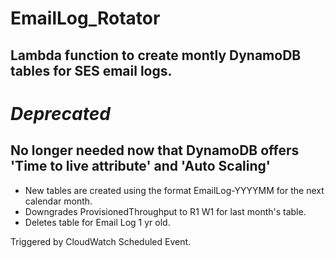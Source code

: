 # EmailLog_Rotator
## Lambda function to create montly DynamoDB tables for SES email logs.

# ***Deprecated***
## No longer needed now that DynamoDB offers 'Time to live attribute' and 'Auto Scaling'
* New tables are created using the format EmailLog-YYYYMM for the next calendar month.
* Downgrades ProvisionedThroughput to R1 W1 for last month's table.
* Deletes table for Email Log 1 yr old.

Triggered by CloudWatch Scheduled Event.
